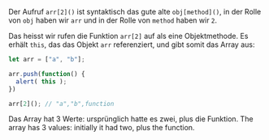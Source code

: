 Der Aufruf `arr[2]()` ist syntaktisch das gute alte `obj[method]()`, in der Rolle von `obj` haben wir `arr` und in der Rolle von `method` haben wir `2`.

Das heisst wir rufen die Funktion `arr[2]` auf als eine Objektmethode. Es erhält `this`, das das Objekt `arr` referenziert, und gibt somit das Array aus:

```js run
let arr = ["a", "b"];

arr.push(function() {
  alert( this );
})

arr[2](); // "a","b",function
```

Das Array hat 3 Werte: ursprünglich hatte es zwei, plus die Funktion.
The array has 3 values: initially it had two, plus the function. 
